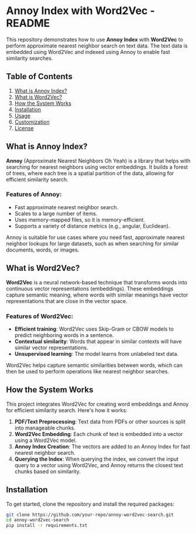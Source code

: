 # Annoy Index with Word2Vec - README

This repository demonstrates how to use **Annoy Index** with **Word2Vec** to perform approximate nearest neighbor search on text data. The text data is embedded using Word2Vec and indexed using Annoy to enable fast similarity searches.

## Table of Contents
1. [What is Annoy Index?](#what-is-annoy-index)
2. [What is Word2Vec?](#what-is-word2vec)
3. [How the System Works](#how-the-system-works)
4. [Installation](#installation)
5. [Usage](#usage)
6. [Customization](#customization)
7. [License](#license)

## What is Annoy Index?

**Annoy** (Approximate Nearest Neighbors Oh Yeah) is a library that helps with searching for nearest neighbors using vector embeddings. It builds a forest of trees, where each tree is a spatial partition of the data, allowing for efficient similarity search.

### Features of Annoy:
- Fast approximate nearest neighbor search.
- Scales to a large number of items.
- Uses memory-mapped files, so it is memory-efficient.
- Supports a variety of distance metrics (e.g., angular, Euclidean).

Annoy is suitable for use cases where you need fast, approximate nearest neighbor lookups for large datasets, such as when searching for similar documents, words, or images.

## What is Word2Vec?

**Word2Vec** is a neural network-based technique that transforms words into continuous vector representations (embeddings). These embeddings capture semantic meaning, where words with similar meanings have vector representations that are close in the vector space.

### Features of Word2Vec:
- **Efficient training**: Word2Vec uses Skip-Gram or CBOW models to predict neighboring words in a sentence.
- **Contextual similarity**: Words that appear in similar contexts will have similar vector representations.
- **Unsupervised learning**: The model learns from unlabeled text data.

Word2Vec helps capture semantic similarities between words, which can then be used to perform operations like nearest neighbor searches.

## How the System Works

This project integrates Word2Vec for creating word embeddings and Annoy for efficient similarity search. Here's how it works:

1. **PDF/Text Preprocessing**: Text data from PDFs or other sources is split into manageable chunks.
2. **Word2Vec Embedding**: Each chunk of text is embedded into a vector using a Word2Vec model.
3. **Annoy Index Creation**: The vectors are added to an Annoy Index for fast nearest neighbor search.
4. **Querying the Index**: When querying the index, we convert the input query to a vector using Word2Vec, and Annoy returns the closest text chunks based on similarity.

## Installation

To get started, clone the repository and install the required packages:

```bash
git clone https://github.com/your-repo/annoy-word2vec-search.git
cd annoy-word2vec-search
pip install -r requirements.txt
